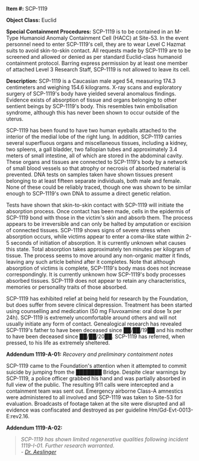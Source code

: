 **Item #:** SCP-1119

**Object Class:** Euclid

**Special Containment Procedures:** SCP-1119 is to be contained in an M-Type Humanoid Anomaly Containment Cell (HACC) at Site-53. In the event personnel need to enter SCP-1119's cell, they are to wear Level C Hazmat suits to avoid skin-to-skin contact. All requests made by SCP-1119 are to be screened and allowed or denied as per standard Euclid-class humanoid containment protocol. Barring express permission by at least one member of attached Level 3 Research Staff, SCP-1119 is not allowed to leave its cell.

**Description:** SCP-1119 is a Caucasian male aged 54, measuring 174.3 centimeters and weighing 154.6 kilograms. X-ray scans and exploratory surgery of SCP-1119's body have yielded several anomalous findings. Evidence exists of absorption of tissue and organs belonging to other sentient beings by SCP-1119's body. This resembles twin embolisation syndrome, although this has never been shown to occur outside of the uterus.

SCP-1119 has been found to have two human eyeballs attached to the interior of the medial lobe of the right lung. In addition, SCP-1119 carries several superfluous organs and miscellaneous tissues, including a kidney, two spleens, a gall bladder, two fallopian tubes and approximately 3.4 meters of small intestine, all of which are stored in the abdominal cavity. These organs and tissues are connected to SCP-1119's body by a network of small blood vessels so that atrophy or necrosis of absorbed material is prevented. DNA tests on samples taken have shown tissues present belonging to at least fifteen separate individuals, both male and female. None of these could be reliably traced, though one was shown to be similar enough to SCP-1119's own DNA to assume a direct genetic relation.

Tests have shown that skin-to-skin contact with SCP-1119 will initiate the absorption process. Once contact has been made, cells in the epidermis of SCP-1119 bond with those in the victim's skin and absorb them. The process appears to be irreversible and can only be halted by amputation or excision of connected tissues. SCP-1119 shows signs of severe stress when absorption occurs, while victims appear to enter a coma-like state within 2-5 seconds of initiation of absorption. It is currently unknown what causes this state. Total absorption takes approximately ten minutes per kilogram of tissue. The process seems to move around any non-organic matter it finds, leaving any such article behind after it completes. Note that although absorption of victims is complete, SCP-1119's body mass does not increase correspondingly. It is currently unknown how SCP-1119's body processes absorbed tissues. SCP-1119 does not appear to retain any characteristics, memories or personality traits of those absorbed.

SCP-1119 has exhibited relief at being held for research by the Foundation, but does suffer from severe clinical depression. Treatment has been started using counselling and medication (50 mg Fluvoxamine: oral dose 1x per 24h). SCP-1119 is extremely uncomfortable around others and will not usually initiate any form of contact. Genealogical research has revealed SCP-1119's father to have been deceased since ██/██/19██ and his mother to have been deceased since ██/██/20██. SCP-1119 has referred, when pressed, to his life as extremely sheltered.

**Addendum 1119-A-01:** _Recovery and preliminary containment notes_

SCP-1119 came to the Foundation's attention when it attempted to commit suicide by jumping from the ███████ Bridge. Despite clear warnings by SCP-1119, a police officer grabbed his hand and was partially absorbed in full view of the public. The resulting 911 calls were intercepted and a containment team was sent out. Emergency airborne Class-A amnestics were administered to all involved and SCP-1119 was taken to Site-53 for evaluation. Broadcasts of footage taken at the site were disrupted and all evidence was confiscated and destroyed as per guideline Hm/Gd-Evt-0013-E:rev2.16.

**Addendum 1119-A-02:**

> _SCP-1119 has shown limited regenerative qualities following incident 1119-I-01. Further research warranted._  
> _\- [Dr. Aeslinger](http://www.scp-wiki.net/just-a-formality)_